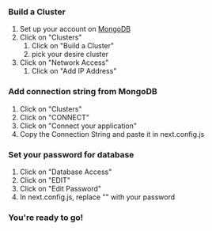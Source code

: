 ### Build a Cluster

1. Set up your account on [MongoDB](https://www.mongodb.com/)
1. Click on "Clusters" 
    1. Click on "Build a Cluster"
    1. pick your desire cluster
1. Click on "Network Access" 
    1. Click on "Add IP Address"

### Add connection string from MongoDB

1. Click on "Clusters"
1. Click on "CONNECT"
1. Click on "Connect your application"
1. Copy the Connection String and paste it in next.config.js

### Set your password for database

1. Click on "Database Access"
1. Click on "EDIT"
1. Click on "Edit Password"
1. In next.config.js, replace "<password>" with your password

### You're ready to go!

